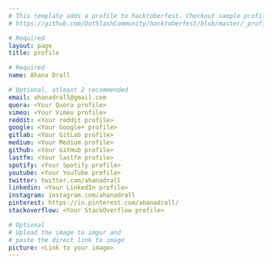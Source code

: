 ```yaml
---
# This template adds a profile to hacktoberfest. Checkout sample profile at
# https://github.com/DotSlashCommunity/hacktoberfest/blob/master/_profile/ksdme.md

# Required
layout: page
title: profile

# Required
name: Ahana Drall

# Optional, atleast 2 recommended
email: ahanadrall@gmail.com
quora: <Your Quora profile>
vimeo: <Your Vimeo profile>
reddit: <Your reddit profile>
google: <Your Google+ profile>
gitlab: <Your GitLab profile>
medium: <Your Medium profile>
github: <Your GitHub profile> 
lastfm: <Your lastfm profile>
spotify: <Your Spotify profile>
youtube: <Your YouTube profile>
twitter: twitter.com/ahanadrall
linkedin: <Your LinkedIn profile>
instagram: instagram.com/ahanadrall
pinterest: https://in.pinterest.com/ahanadrall/
stackoverflow: <Your StackOverflow profile>

# Optional
# Upload the image to imgur and
# paste the direct link to image
picture: <Link to your image>
---
```

